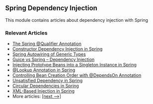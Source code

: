 ## Spring Dependency Injection

This module contains articles about dependency injection with Spring

### Relevant Articles

- [The Spring @Qualifier Annotation](https://www.surya.com/spring-qualifier-annotation)
- [Constructor Dependency Injection in Spring](https://www.surya.com/constructor-injection-in-spring)
- [Spring Autowiring of Generic Types](https://www.surya.com/spring-autowire-generics)
- [Guice vs Spring – Dependency Injection](https://www.surya.com/guice-spring-dependency-injection)
- [Injecting Prototype Beans into a Singleton Instance in Spring](https://www.surya.com/spring-inject-prototype-bean-into-singleton)
- [@Lookup Annotation in Spring](https://www.surya.com/spring-lookup)
- [Controlling Bean Creation Order with @DependsOn Annotation](https://www.surya.com/spring-depends-on)
- [Unsatisfied Dependency in Spring](https://www.surya.com/spring-unsatisfied-dependency)
- [Circular Dependencies in Spring](https://www.surya.com/circular-dependencies-in-spring)
- [XML-Based Injection in Spring](https://www.surya.com/spring-xml-injection)
- More articles: [[next -->]](/spring-di-2)
